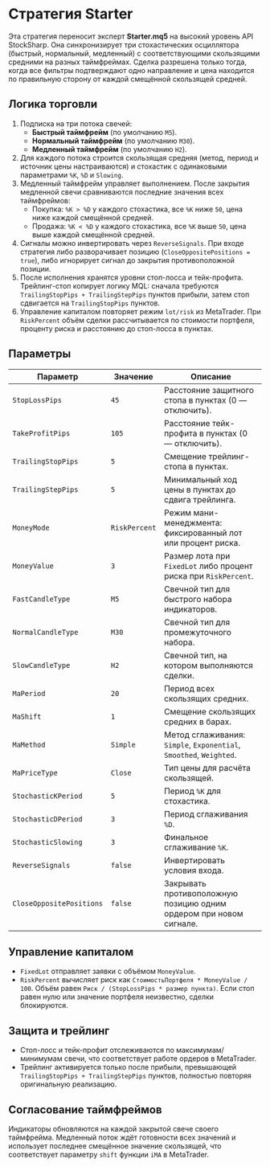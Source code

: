 # Стратегия Starter

Эта стратегия переносит эксперт **Starter.mq5** на высокий уровень API StockSharp. Она синхронизирует три стохастических
осциллятора (быстрый, нормальный, медленный) с соответствующими скользящими средними на разных таймфреймах. Сделка
разрешена только тогда, когда все фильтры подтверждают одно направление и цена находится по правильную сторону от каждой
смещённой скользящей средней.

## Логика торговли

1. Подписка на три потока свечей:
   - **Быстрый таймфрейм** (по умолчанию `M5`).
   - **Нормальный таймфрейм** (по умолчанию `M30`).
   - **Медленный таймфрейм** (по умолчанию `H2`).
2. Для каждого потока строится скользящая средняя (метод, период и источник цены настраиваются) и стохастик с одинаковыми
   параметрами `%K`, `%D` и `Slowing`.
3. Медленный таймфрейм управляет выполнением. После закрытия медленной свечи сравниваются последние значения всех
   таймфреймов:
   - Покупка: `%K > %D` у каждого стохастика, все `%K` ниже `50`, цена ниже каждой смещённой средней.
   - Продажа: `%K < %D` у каждого стохастика, все `%K` выше `50`, цена выше каждой смещённой средней.
4. Сигналы можно инвертировать через `ReverseSignals`. При входе стратегия либо разворачивает позицию (`CloseOppositePositions = true`),
   либо игнорирует сигнал до закрытия противоположной позиции.
5. После исполнения хранятся уровни стоп-лосса и тейк-профита. Трейлинг-стоп копирует логику MQL: сначала требуются
   `TrailingStopPips + TrailingStepPips` пунктов прибыли, затем стоп сдвигается на `TrailingStopPips` пунктов.
6. Управление капиталом повторяет режим `lot/risk` из MetaTrader. При `RiskPercent` объём сделки рассчитывается по стоимости
   портфеля, проценту риска и расстоянию до стоп-лосса в пунктах.

## Параметры

| Параметр | Значение | Описание |
|----------|----------|----------|
| `StopLossPips` | `45` | Расстояние защитного стопа в пунктах (0 — отключить). |
| `TakeProfitPips` | `105` | Расстояние тейк-профита в пунктах (0 — отключить). |
| `TrailingStopPips` | `5` | Смещение трейлинг-стопа в пунктах. |
| `TrailingStepPips` | `5` | Минимальный ход цены в пунктах до сдвига трейлинга. |
| `MoneyMode` | `RiskPercent` | Режим мани-менеджмента: фиксированный лот или процент риска. |
| `MoneyValue` | `3` | Размер лота при `FixedLot` либо процент риска при `RiskPercent`. |
| `FastCandleType` | `M5` | Свечной тип для быстрого набора индикаторов. |
| `NormalCandleType` | `M30` | Свечной тип для промежуточного набора. |
| `SlowCandleType` | `H2` | Свечной тип, на котором выполняются сделки. |
| `MaPeriod` | `20` | Период всех скользящих средних. |
| `MaShift` | `1` | Смещение скользящих средних в барах. |
| `MaMethod` | `Simple` | Метод сглаживания: `Simple`, `Exponential`, `Smoothed`, `Weighted`. |
| `MaPriceType` | `Close` | Тип цены для расчёта скользящей. |
| `StochasticKPeriod` | `5` | Период `%K` для стохастика. |
| `StochasticDPeriod` | `3` | Период сглаживания `%D`. |
| `StochasticSlowing` | `3` | Финальное сглаживание `%K`. |
| `ReverseSignals` | `false` | Инвертировать условия входа. |
| `CloseOppositePositions` | `false` | Закрывать противоположную позицию одним ордером при новом сигнале. |

## Управление капиталом

- `FixedLot` отправляет заявки с объёмом `MoneyValue`.
- `RiskPercent` вычисляет риск как `СтоимостьПортфеля * MoneyValue / 100`. Объём равен `Риск / (StopLossPips * размер пункта)`.
  Если стоп равен нулю или значение портфеля неизвестно, сделки блокируются.

## Защита и трейлинг

- Стоп-лосс и тейк-профит отслеживаются по максимумам/минимумам свечи, что соответствует работе ордеров в MetaTrader.
- Трейлинг активируется только после прибыли, превышающей `TrailingStopPips + TrailingStepPips` пунктов, полностью
  повторяя оригинальную реализацию.

## Согласование таймфреймов

Индикаторы обновляются на каждой закрытой свече своего таймфрейма. Медленный поток ждёт готовности всех значений и
использует последнее смещённое значение скользящей, что соответствует параметру `shift` функции `iMA` в MetaTrader.
